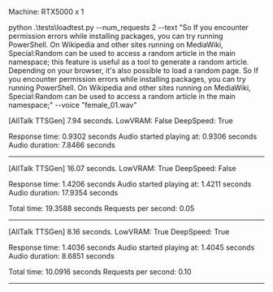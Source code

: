 Machine: RTX5000 x 1

python .\tests\loadtest.py --num_requests 2 --text "So If you encounter permission errors while installing packages, you can try running PowerShell. On Wikipedia and other sites running on MediaWiki, Special:Random can be used to access a random article in the main namespace; this feature is useful as a tool to generate a random article. Depending on your browser, it's also possible to load a random page. So If you encounter permission errors while installing packages, you can try running PowerShell. On Wikipedia and other sites running on MediaWiki, Special:Random can be used to access a random article in the main namespace;" --voice "female_01.wav"

[AllTalk TTSGen] 7.94 seconds. LowVRAM: False DeepSpeed: True

Response time: 0.9302 seconds
Audio started playing at: 0.9306 seconds
Audio duration: 7.8466 seconds

-----------------------
[AllTalk TTSGen] 16.07 seconds. LowVRAM: True DeepSpeed: False

Response time: 1.4206 seconds
Audio started playing at: 1.4211 seconds
Audio duration: 17.9354 seconds

Total time: 19.3588 seconds
Requests per second: 0.05

-----------------------

[AllTalk TTSGen] 8.16 seconds. LowVRAM: True DeepSpeed: True

Response time: 1.4036 seconds
Audio started playing at: 1.4045 seconds
Audio duration: 8.6851 seconds

Total time: 10.0916 seconds
Requests per second: 0.10


-----------------------